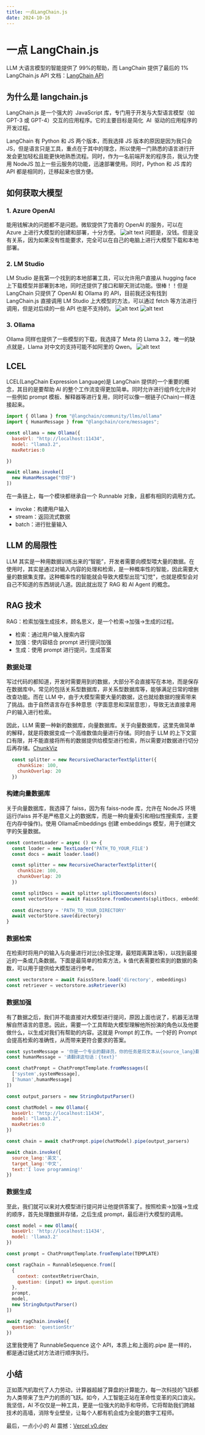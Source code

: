 ```yaml
---
title: 一点LangChain.js
date: 2024-10-16
---
```


# 一点 LangChain.js

LLM 大语言模型的智能提供了 99%的帮助，而 LangChain 提供了最后的 1%
LangChain.js API 文档：[LangChain API](https://v03.api.js.langchain.com/index.html)

## 为什么是 langchain.js

LangChain.js 是一个强大的  JavaScript 库，专门用于开发与大型语言模型（如 GPT-3 或 GPT-4）交互的应用程序。它的主要目标是简化  AI  驱动的应用程序的开发过程。

LangChain 有 Python 和 JS 两个版本，而我选择 JS 版本的原因是因为我只会 JS，但是语言只是工具，重点在于其中的理念，所以使用一门熟悉的语言进行开发会更加轻松且能更快地熟悉流程。同时，作为一名前端开发的程序员，我认为使用 NodeJS 加上一些云服务的功能，迅速部署使用。同时，Python 和 JS 库的 API 都是相同的，迁移起来也很方便。

## 如何获取大模型

### 1. Azure OpenAI

能用钱解决的问题都不是问题。微软提供了完善的 OpenAI 的服务，可以在 Azure 上进行大模型的创建和部署，十分方便。
![alt text](../image/Azure.png)
问题是，没钱。但是没有关系，因为如果没有性能要求，完全可以在自己的电脑上进行大模型下载和本地部署。

### 2. LM Studio

LM Studio 是我第一个找到的本地部署工具，可以允许用户直接从 hugging face 上下载模型并部署到本地，同时还提供了接口和聊天测试功能。很棒！！但是 LangChain 只提供了 OpenAI 和 Ollama 的 API，目前我还没有找到 LangChain.js 直接调用 LM Studio 上大模型的方法，可以通过 fetch 等方法进行调用，但是对后续的一些 API 也是不支持的。
![alt text](../image/LMStudio1.png)
![alt text](../image/LMStudio2.png)

### 3. Ollama

Ollama 同样也提供了一些模型的下载，我选择了 Meta 的 Llama 3.2，唯一的缺点就是，Llama 对中文的支持可能不如阿里的 Qwen。
![alt text](../image/Ollama.png)

## LCEL

LCEL(LangChain Expression Language)是 LangChain 提供的一个重要的概念，其目的是要帮助 AI 的整个工作流变得更加简单。同时允许进行组件化允许对一些例如 prompt 模板、解释器等进行复用，同时可以像一根链子(Chain)一样连接起来。

```JavaScript
import { Ollama } from "@langchain/community/llms/ollama"
import { HumanMessage } from "@langchain/core/messages";

const ollama = new Ollama({
  baseUrl: "http://localhost:11434",
  model: "llama3.2",
  maxRetries:0

})

await ollama.invoke([
  new HumanMessage("你好")
])
```

在一条链上，每一个模块都继承自一个 Runnable 对象，且都有相同的调用方式。

- invoke：构建用户输入
- stream：返回流式数据
- batch：进行批量输入

## LLM 的局限性

LLM 其实是一种用数据训练出来的“智能”，开发者需要向模型喂大量的数据。在使用时，其实是通过对输入内容的处理和检索，是一种概率性的智能，因此需要大量的数据集支撑。这种概率性的智能就会导致大模型出现“幻觉"，也就是模型会对自己不知道的东西胡说八道。因此就出现了 RAG 和 AI Agent 的概念。

## RAG 技术

RAG：检索加强生成技术，顾名思义，是一个检索->加强->生成的过程。

- 检索：通过用户输入搜索内容
- 加强：使内容结合 prompt 进行提问加强
- 生成：使用 prompt 进行提问，生成答案

### 数据处理

写过代码的都知道，开发时需要用到的数据，大部分不会直接写在本地，而是保存在数据库中。常见的包括关系型数据库，非关系型数据库等，能够满足日常的增删改查功能。而在 LLM 中，由于大模型需要大量的数据，这也就给数据的搜索带来了挑战。由于自然语言存在多种意思（字面意思和深层意思），导致无法直接拿用户的输入进行检索。

因此，LLM 需要一种新的数据库，向量数据库。关于向量数据库，这里先做简单的解释，就是将数据变成一个高维数值向量进行存储。同时由于 LLM 的上下文窗口有限，并不能直接将所有的数据提供给模型进行检索，所以需要对数据进行切分后再存储。[ChunkViz](https://chunkviz.up.railway.app/)

```JavaScript
  const splitter = new RecursiveCharacterTextSplitter({
    chunkSize: 100,
    chunkOverlap: 20
  })
```

### 构建向量数据库

关于向量数据库，我选择了 faiss，因为有 faiss-node 库，允许在 NodeJS 环境运行(faiss 并不是严格意义上的数据库，而是一种向量索引和相似性搜索库，主要在内存中操作)。使用 OllamaEmbeddings 创建 embeddings 模型，用于创建文字的矢量数据。

```JavaScript
const contentLoader = async () => {
  const loader = new TextLoader('PATH_TO_YOUR_FILE')
  const docs = await loader.load()

  const splitter = new RecursiveCharacterTextSplitter({
    chunkSize: 100,
    chunkOverlap: 20
  })

  const splitDocs = await splitter.splitDocuments(docs)
  const vectorStore = await FaissStore.fromDocuments(splitDocs, embeddings)
 
  const directory = 'PATH_TO_YOUR_DIRECTORY'
  await vectorStore.save(directory)
}
```

### 数据检索

在检索时将用户的输入与向量进行对比(余弦定理，最短距离算法等)，以找到最接近的一条或几条数据。下面是最简单的检索方法，k 值代表需要检索到的数据的条数，可以用于提供给大模型进行参考。

```JavaScript
const vectorstore = await FaissStore.load('directory', embeddings)
const retriever = vectorstore.asRetriever(k)
```

### 数据加强

有了数据之后，我们并不能直接对大模型进行提问，原因上面也说了，机器无法理解自然语言的意思。因此，需要一个工具帮助大模型理解他所扮演的角色以及他要做什么，以生成对我们有帮助的内容。这就是 Prompt 的工作。一个好的 Prompt 会提高检索的准确性，从而带来更符合要求的答案。

```JavaScript
const systemMessage = '你是一个专业的翻译员，你的任务是将文本从{source_lang}翻译成{target_lang}。'
const humanMessage = '请翻译这句话：{text}'

const chatPrompt = ChatPromptTemplate.fromMessages([
  ['system',systemMessage],
  ['human',humanMessage]
])

const output_parsers = new StringOutputParser()

const chatModel = new Ollama({
  baseUrl: "http://localhost:11434",
  model: "llama3.2",
  maxRetries:0
})

const chain = await chatPrompt.pipe(chatModel).pipe(output_parsers)

await chain.invoke({
  source_lang:'英文',
  target_lang:'中文',
  text:'I love programming!'
})
```

### 数据生成

至此，我们就可以来对大模型进行提问并让他提供答案了。按照检索->加强->生成的顺序，首先处理数据并存储，之后生成 prompt，最后进行大模型的调用。

```JavaScript
const model = new Ollama({
  baseUrl: 'http://localhost:11434',
  model: 'llama3.2'
})

const prompt = ChatPromptTemplate.fromTemplate(TEMPLATE)

const ragChain = RunnableSequence.from([
  {
    context: contextRetriverChain,
    question: (input) => input.question
  },
  prompt,
  model,
  new StringOutputParser()
])

await ragChain.invoke({
  question: 'questionStr'
})
```

这里我使用了 RunnableSequence 这个 API，本质上和上面的.pipe 是一样的，都是通过链式对方法进行顺序执行。

## 小结

正如蒸汽机取代了人力劳动，计算器超越了算盘的计算能力，每一次科技的飞跃都为人类带来了生产力的质的飞跃。如今，人工智能正站在革命性变革的风口浪尖。我坚信，AI 不仅仅是一种工具，更是一位强大的助手和导师，它将帮助我们跨越技术的高墙，消除专业壁垒，让每个人都有机会成为全能的数字工程师。

最后，一点小小的 AI 震撼：[Vercel v0.dev](https://v0.dev/)
